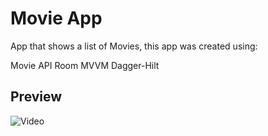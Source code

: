 # Movie App

App that shows a list of Movies, this app was created using:

Movie API
Room
MVVM
Dagger-Hilt


## Preview

![Video](Gif/Movie-app-preview.gif)


